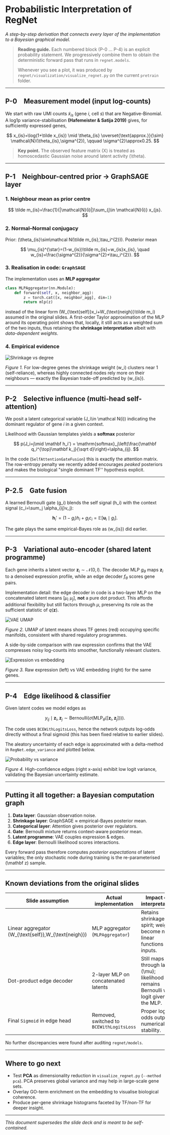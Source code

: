 # Probabilistic Interpretation of **RegNet**

_A step-by-step derivation that connects every layer of the implementation to a Bayesian graphical model._

> **Reading guide.**  Each numbered block (P-0 … P-4) is an explicit probability statement.  We progressively combine them to obtain the deterministic forward pass that runs in `regnet.models`.
>
> Whenever you see a plot, it was produced by `regnet/visualization/visualize_regnet.py` on the current `pretrain` folder.

---

## P-0 Measurement model (input log-counts)

We start with raw UMI counts $\tilde x_{is}$ (gene *i*, cell *s*) that are Negative-Binomial.  A log1p variance-stabilisation **(Hafemeister & Satija 2019)** gives, for sufficiently expressed genes,

$$
  x_{is}=\log(1+\tilde x_{is}) \mid \theta_{is} \overset{\text{approx.}}{\sim} \mathcal{N}(\theta_{is},\sigma^{2}),
  \qquad \sigma^{2}\approx0.25.
$$

> **Key point.**  The observed feature matrix \(X\) is treated as homoscedastic Gaussian noise around latent activity \(\theta\).

---

## P-1 Neighbour-centred prior → GraphSAGE layer

### 1. Neighbour mean as prior centre

$$
  \tilde m_{is}=\frac{1}{|\mathcal{N}(i)|}\sum_{j\in \mathcal{N}(i)} x_{js}.
$$

### 2. Normal–Normal conjugacy

Prior: \(\theta_{is}\sim\mathcal N(\tilde m_{is},\tau_i^{2})\).  Posterior mean

$$
  \mu_{is}^{\star}=(1-w_{is})\tilde m_{is}+w_{is}x_{is},
  \quad
  w_{is}=\frac{\sigma^{2}}{\sigma^{2}+\tau_i^{2}}.
$$

### 3. Realisation in code: `GraphSAGE`

The implementation uses an **MLP aggregator**

```python
class MLPAggregator(nn.Module):
    def forward(self, x, neighbor_agg):
        z = torch.cat([x, neighbor_agg], dim=1)
        return mlp(z)
```

instead of the linear form \(W_{\text{self}}x_i+W_{\text{neigh}}\tilde m_i\) assumed in the original slides.  A first-order Taylor approximation of the MLP around its operating point shows that, locally, it still acts as a weighted sum of the two inputs, thus retaining the **shrinkage interpretation** albeit with _data-dependent weights_.

### 4. Empirical evidence

![Shrinkage vs degree](../pretrain_outputs/Lofgof_mESC_TF500+/pretrain/shrinkage_vs_degree.png)

*Figure 1.* For low-degree genes the shrinkage weight \(w_i\) clusters near 1 (self-reliance), whereas highly connected nodes rely more on their neighbours — exactly the Bayesian trade-off predicted by \(w_{is}\).

---

## P-2 Selective influence (multi-head self-attention)

We posit a latent categorical variable \(J_i\in \mathcal N(i)\) indicating the dominant regulator of gene *i* in a given context.

Likelihood with Gaussian templates yields a **softmax** posterior

$$
  p(J_i=j\mid \mathbf h_i') = \mathrm{softmax}_j\left(\frac{\mathbf q_i^{\top}\mathbf k_j}{\sqrt d}\right)=\alpha_{ij}.
$$

In the code (`SelfAttentionGateFusion`) this is exactly the attention matrix.  The row-entropy penalty we recently added encourages _peaked_ posteriors and makes the biological "single dominant TF'' hypothesis explicit.

---

## P-2.5 Gate fusion

A learned Bernoulli gate \(g_i\) blends the self signal \(h_i\) with the context signal \(c_i=\sum_j \alpha_{ij}v_j\):

$$
  \mathbf h_i'=(1-g_i)h_i+g_ic_i = \mathbb E[\mathbf u_i \mid g_i].
$$

The gate plays the same empirical-Bayes role as \(w_{is}\) did earlier.

---

## P-3 Variational auto-encoder (shared latent programme)

Each gene inherits a latent vector $\mathbf{z}_i \sim \mathcal{N}(0,I)$.
The decoder MLP $g_\theta$ maps $\mathbf z_i$ to a denoised expression profile, while an edge decoder $f_\theta$ scores gene pairs.

Implementation detail:  the edge decoder in code is a two-layer MLP on the concatenated latent means $[\mu_i\,\, \mu_j]$, **not** a pure dot product.  This affords additional flexibility but still factors through $\mu$, preserving its role as the sufficient statistic of $q(\mathbf z)$.

![VAE UMAP](../pretrain_outputs/Lofgof_mESC_TF500+/pretrain/vae_umap.png)

*Figure 2.* UMAP of latent means shows TF genes (red) occupying specific manifolds, consistent with shared regulatory programmes.

A side-by-side comparison with raw expression confirms that the VAE compresses noisy log-counts into smoother, functionally relevant clusters.

![Expression vs embedding](../pretrain_outputs/Lofgof_mESC_TF500+/pretrain/expr_vs_emb_umap.png)

*Figure 3.* Raw expression (left) vs VAE embedding (right) for the same genes.

---

## P-4 Edge likelihood & classifier

Given latent codes we model edges as

$$
  y_{ij}\mid \mathbf{z}_i,\mathbf{z}_j \sim \mathrm{Bernoulli}\bigl(\sigma(\operatorname{MLP}_{\theta}([\mathbf{z}_i,\mathbf{z}_j]))\bigr).
$$

The code uses `BCEWithLogitsLoss`, hence the network outputs log-odds directly without a final sigmoid (this has been fixed relative to earlier slides).

The aleatory uncertainty of each edge is approximated with a delta-method in `RegNet.edge_variance` and plotted below.

![Probability vs variance](../pretrain_outputs/Lofgof_mESC_TF500+/pretrain/prob_vs_variance.png)

*Figure 4.* High-confidence edges (right x-axis) exhibit low logit variance, validating the Bayesian uncertainty estimate.

---

## Putting it all together: a Bayesian computation graph

1. **Data layer**: Gaussian observation noise.
2. **Shrinkage layer**: GraphSAGE ≈ empirical-Bayes posterior mean.
3. **Categorical layer**: Attention gives posterior over regulators.
4. **Gate**: Bernoulli mixture returns context-aware posterior mean.
5. **Latent programme**: VAE couples expression & edges.
6. **Edge layer**: Bernoulli likelihood scores interactions.

Every forward pass therefore computes _posterior expectations_ of latent variables; the only stochastic node during training is the re-parameterised \(\mathbf z\) sample.

---

## Known deviations from the original slides

| Slide assumption | Actual implementation | Impact on interpretation |
|------------------|-----------------------|--------------------------|
| Linear aggregator \(W_{\text{self}},W_{\text{neigh}}\) | MLP aggregator (`MLPAggregator`) | Retains shrinkage spirit; weights become non-linear functions of inputs. |
| Dot-product edge decoder | 2-layer MLP on concatenated latents | Still maps through latent \(\mu\); likelihood remains Bernoulli with logit given by the MLP. |
| Final `Sigmoid` in edge head | Removed, switched to `BCEWithLogitsLoss` | Proper log-odds output, numerical stability. |

No further discrepancies were found after auditing `regnet/models`.

---

## Where to go next

* Test **PCA** as dimensionality reduction in `visualize_regnet.py` (`--method pca`).  PCA preserves global variance and may help in large-scale gene sets.
* Overlay GO-term enrichment on the embedding to visualise biological coherence.
* Produce per-gene shrinkage histograms faceted by TF/non-TF for deeper insight.

---

_This document supersedes the slide deck and is meant to be self-contained._ 